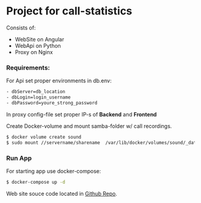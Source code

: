# Project for call-statistics
Consists of:
- WebSite on Angular
- WebApi on Python
- Proxy on Nginx

### Requirements:
For Api set proper environments in db.env:
```sh
- dbServer=db_location
- dbLogin=login_username
- dbPassword=youre_strong_password
```

In proxy config-file set proper IP-s of **Backend** and **Frontend**

Create Docker-volume and mount samba-folder w/ call recordings.
```sh
$ docker volume create sound
$ sudo mount //servername/sharename  /var/lib/docker/volumes/sound/_data  cifs  username=msusername,password=mspassword,iocharset=utf8,sec=ntlm,file_mode=0755,dir_mode=0755  0  0
```

### Run App
For starting app use docker-compose:
```sh
$ docker-compose up -d
```

Web site souce code located in [Github Repo](https://github.com/on0t0le/statistics-web-site).